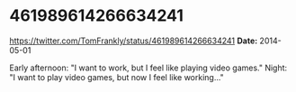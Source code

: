 # 461989614266634241
https://twitter.com/TomFrankly/status/461989614266634241
**Date:** 2014-05-01

Early afternoon: "I want to work, but I feel like playing video games." Night: "I want to play video games, but now I feel like working..."
